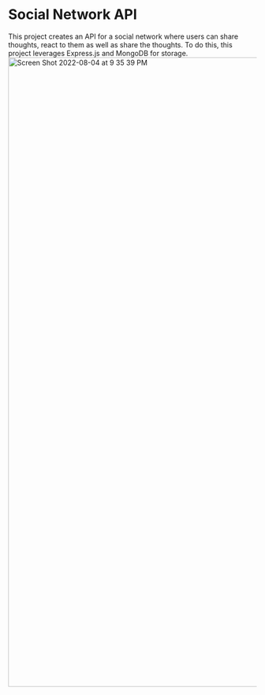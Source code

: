 # Social Network API

This project creates an API for a social network where users can share thoughts, react to them as well as share the thoughts. To do this, this project leverages Express.js and MongoDB for storage.
<img width="1275" alt="Screen Shot 2022-08-04 at 9 35 39 PM" src="https://user-images.githubusercontent.com/99702361/182982935-77ed8f1d-b8be-4657-a8af-7bd59c322f38.png">
